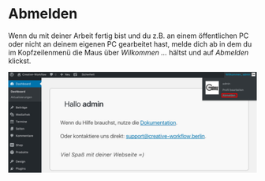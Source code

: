 # Abmelden

Wenn du mit deiner Arbeit fertig bist und du z.B. an einem öffentlichen PC oder nicht an deinem eigenen PC gearbeitet hast, melde dich ab in dem du im Kopfzeilenmenü die Maus über *Wilkommen ...* hältst und auf *Abmelden* klickst.

![Abmelden](./assets/logout.jpg)
